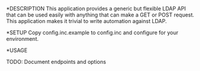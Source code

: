 *DESCRIPTION
This application provides a generic but flexible LDAP API that can be used
easily with anything that can make a GET or POST request. This application
makes it trivial to write automation against LDAP.


*SETUP
Copy config.inc.example to config.inc and configure for your environment.


*USAGE

TODO: Document endpoints and options
